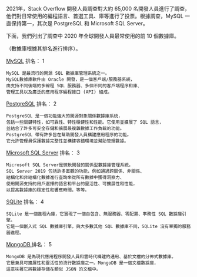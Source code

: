 2021年，Stack Overflow 開發人員調查對大約 65,000 名開發人員進行了調查，他們對日常使用的編程語言、首選工具、庫等進行了投票。根據調查，MySQL 一直保持第一，其次是 PostgreSQL 和 Microsoft SQL Server。

下面，我們列出了調查中 2020 年全球開發人員最常使用的前 10 個數據庫。

（數據庫根據其排名進行排序）。

[MySQL](https://www.mysql.com/)
排名： 1

    MySQL 是最流行的開源 SQL 數據庫管理系統之一。
    MySQL數據庫軟件由 Oracle 開發，是一個客戶端/服務器系統，
    由支持不同後端的多線程 SQL 服務器、多個不同的客戶端程序和庫、
    管理工具以及廣泛的應用程序編程接口 (API) 組成。


[PostgreSQL](https://www.postgresql.org/)
排名： 2

    PostgreSQL 是一個功能強大的開源對象關係數據庫系統，
    包括一些關鍵特性，如可靠性、特性穩健性和性能。它使用並擴展了 SQL 語言，
    並結合了許多可安全存儲和擴展最複雜數據工作負載的功能。
    PostgreSQL 帶有許多旨在幫助開發人員構建應用程序的功能。
    它允許管理員保護數據完整性並構建容錯環境並幫助管理數據。  


[Microsoft SQL Server](https://www.microsoft.com/en-us/sql-server)
排名： 3

    Microsoft SQL Server是微軟開發的關係型數據庫管理系統。
    SQL Server 2019 包括許多直觀的功能，例如通過跨關係、非關係、
    結構化和非結構化數據進行查詢來從所有數據中獲得洞察力、
    使用開源支持的用戶選擇的語言和平台的靈活性、可擴展性和性能，
    以提高數據庫的穩定性和響應時間，等等。  

[SQLite](https://www.sqlite.org/index.html)
排名： 4

    SQLite 是一個進程內庫，它實現了一個自包含、無服務器、零配置、事務性 SQL 數據庫引擎。
    它是一個嵌入式 SQL 數據庫引擎，與大多數其他 SQL 數據庫不同，SQLite 沒有單獨的服務器進程。

[MongoDB ](https://www.mongodb.com/)
排名： 5

    MongoDB 是為現代應用程序開發人員和雲時代構建的通用、基於文檔的分佈式數據庫。
    它是兼具可擴展性和靈活性的流行數據庫之一。MongoDB 是一個文檔數據庫，
    這意味著它將數據存儲在類似 JSON 的文檔中。 

